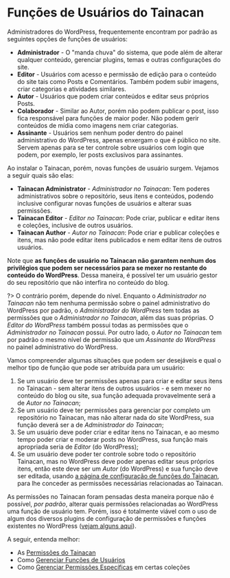 # Funções de Usuários do Tainacan

Administradores do WordPress, frequentemente encontram por padrão as seguintes opções de funções de usuários:

* **Administrador** - O "manda chuva" do sistema, que pode além de alterar qualquer conteúdo, gerenciar plugins, temas e outras configurações do site.
* **Editor** - Usuários com acesso e permissão de edição para o conteúdo do site tais como Posts e Comentários. Também podem subir imagens, criar categorias e atividades similares.
* **Autor** - Usuários que podem criar conteúdos e editar seus próprios Posts.
* **Colaborador** - Similar ao Autor, porém não podem publicar o post, isso fica responsável para funções de maior poder. Não podem gerir conteúdos de mídia como imagens nem criar categorias.
* **Assinante** - Usuários sem nenhum poder dentro do painel administrativo do WordPress, apenas enxergam o que é público no site. Servem apenas para se ter controle sobre usuários com login que podem, por exemplo, ler posts exclusivos para assinantes.

Ao instalar o Tainacan, porém, novas funções de usuário surgem. Vejamos a seguir quais são elas:

* **Tainacan Administrator** - *Administrador no Tainacan*: Tem poderes administrativos sobre o repositório, seus itens e conteúdos, podendo inclusive configurar novas funções de usuários e alterar suas permissões.
* **Tainacan Editor** - *Editor no Tainacan*: Pode criar, publicar e editar itens e coleções, inclusive de outros usuários.
* **Tainacan Author** - *Autor no Tainacan*: Pode criar e publicar coleções e itens, mas não pode editar itens publicados e nem editar itens de outros usuários.

Note que **as funções de usuário no Tainacan não garantem nenhum dos privilégios que podem ser necessários para se mexer no restante do conteúdo do WordPress**. Dessa maneira, é possível ter um usuário gestor do seu repositório que não interfira no conteúdo do blog. 

?> O contrário porém, depende do nível. Enquanto o *Administrador no Tainacan* não tem nenhuma permissão sobre o painel administrativo do WordPress por padrão, o  *Administrador do WordPress* tem todas as permissões que o *Administrador no Tainacan*, além das suas próprias. O *Editor do WordPress* também possui todas as permissões que o *Administrador no Tainacan* possui. Por outro lado, o *Autor no Tainacan* tem por padrão o mesmo nível de permissão que um *Assinante do WordPress* no painel administrativo do WordPress.

Vamos compreender algumas situações que podem ser desejáveis e qual o melhor tipo de função que pode ser atribuída para um usuário:

1. Se um usuário deve ter permissões apenas para criar e editar seus itens no Tainacan - sem alterar itens de outros usuários - e sem mexer no conteúdo do blog ou site, sua função adequada provavelmente será a de *Autor no Tainacan*;
2. Se um usuário deve ter permissões para gerenciar por completo um repositório no Tainacan, mas não alterar nada do site WordPress, sua função deverá ser a de *Administrador do Tainacan*;
3. Se um usuário deve poder criar e editar itens no Tainacan, e ao mesmo tempo poder criar e moderar posts no WordPress, sua função mais apropriada seria de *Editor* (do WordPress);
4. Se um usuário deve poder ter controle sobre todo o repositório Tainacan, mas no WordPress deve poder apenas editar seus próprios itens, então este deve ser um *Autor* (do WordPress) e sua função deve ser editada, usando [a página de configuração de funções do Tainacan](/pt-br/manage-user-roles.md), para lhe conceder as permissões necessárias relacionadas ao Tainacan.

As permissões no Tainacan foram pensadas desta maneira porque não é possível, *por padrão*, alterar quais permissões relacionadas ao WordPress uma função de usuário tem. Porém, isso é totalmente viável com o uso de algum dos diversos plugins de configuração de permissões e funções existentes no WordPress ([vejam alguns aqui](https://wordpress.org/plugins/search/user+roles/ ':ignore')).

A seguir, entenda melhor:

* As [Permissões do Tainacan](/pt-br/capabilities.md)
* Como [Gerenciar Funções de Usuários](/pt-br/manage-user-roles.md)
* Como [Gerenciar Permissões Específicas](/pt-br/manage-specific-capabilities.md) em certas coleções
